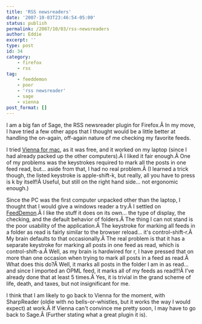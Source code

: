 ```yaml
---
title: 'RSS newsreaders'
date: '2007-10-03T23:46:54-05:00'
status: publish
permalink: /2007/10/03/rss-newsreaders
author: Eddie
excerpt: ''
type: post
id: 34
category:
    - firefox
    - rss
tag:
    - feeddemon
    - poor
    - 'rss newsreader'
    - sage
    - vienna
post_format: []
---
```

I am a big fan of Sage, the RSS newsreader plugin for Firefox.Â In my move, I have tried a few other apps that I thought would be a little better at handling the on-again, off-again nature of me checking my favorite feeds.

I tried [Vienna for mac](http://www.vienna-rss.org/), as it was free, and it worked on my laptop (since I had already packed up the other computers).Â I liked it fair enough.Â One of my problems was the keystrokes required to mark all the posts in one feed read, but... aside from that, I had no real problem.Â (I learned a trick though, the listed keystroke is apple-shift-k, but really, all you have to press is k by itself!Â Useful, but still on the right hand side... not ergonomic enough.)

Since the PC was the first computer unpacked other than the laptop, I thought that I would give a windows reader a try.Â I settled on [FeedDemon](http://www.newsgator.com/Individuals/FeedDemon/Default.aspx).Â I like the stuff it does on its own... the type of display, the checking, and the default behavior of folders.Â The thing I can not stand is the poor usability of the application.Â The keystroke for marking all feeds in a folder as read is fairly similar to the browser reload... it's control-shift-r.Â My brain defaults to that occasionally.Â The real problem is that it has a separate keystroke for marking all posts in one feed as read, which is control-shift-a.Â Well, as my brain is hardwired for r, I have pressed that on more than one occasion when trying to mark all posts in a feed as read.Â What does this do?Â Well, it marks all posts in the folder I am in as read... and since I imported an OPML feed, it marks all of my feeds as read!!!Â I've already done that at least 5 times.Â Yes, it is trivial in the grand scheme of life, death, and taxes, but not insignificant for me.

I think that I am likely to go back to Vienna for the moment, with SharpReader (oldie with no bells-or-whistles, but it works the way I would expect) at work.Â If Vienna can't convince me pretty soon, I may have to go back to Sage.Â (Further stating what a great plugin it is).